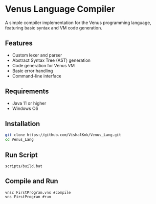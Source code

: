 # Venus Language Compiler

A simple compiler implementation for the Venus programming language, featuring basic syntax and VM code generation.

## Features
- Custom lexer and parser
- Abstract Syntax Tree (AST) generation
- Code generation for Venus VM
- Basic error handling
- Command-line interface

## Requirements
- Java 11 or higher
- Windows OS

## Installation
```bash
git clone https://github.com/VishalKmk/Venus_Lang.git
cd Venus_Lang
```

## Run Script
```terminal
scripts/build.bat
```
## Compile and Run
```terminal
vnsc FirstProgram.vns #compile
vns FirstProgram #run
```
